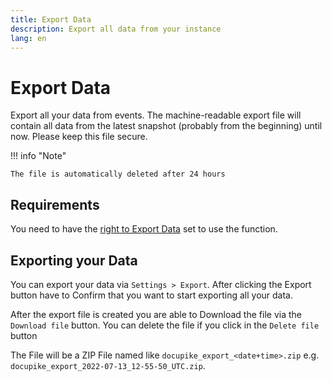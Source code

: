 ```yaml
---
title: Export Data
description: Export all data from your instance
lang: en
---
```


# Export Data

Export all your data from events. The machine-readable export file will contain all data from the latest snapshot (probably from the beginning) until now. Please keep this file secure.

!!! info "Note"

    The file is automatically deleted after 24 hours

## Requirements

You need to have the [right to Export Data](rights-and-permissions.md) set to use the function.

## Exporting your Data

You can export your data via `Settings > Export`.
After clicking the Export button have to Confirm that you want to start exporting all your data.

After the export file is created you are able to Download the file via the `Download file` button.
You can delete the file if you click in the `Delete file` button

The File will be a ZIP File named like `docupike_export_<date+time>.zip` e.g. `docupike_export_2022-07-13_12-55-50_UTC.zip`.
